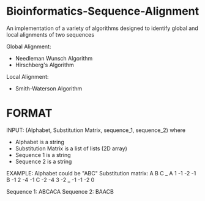 # Bioinformatics-Sequence-Alignment
An implementation of a variety of algorithms designed to identify global and local alignments of two sequences

Global Alignment:
- Needleman Wunsch Algorithm 
- Hirschberg's Algorithm

Local Alignment:
- Smith-Waterson Algorithm



# FORMAT
INPUT: (Alphabet, Substitution Matrix, sequence_1, sequence_2) where
- Alphabet is a string
- Substitution Matrix is a list of lists (2D array)
- Sequence 1 is a string
- Sequence 2 is a string

EXAMPLE:
Alphabet could be "ABC"
Substitution matrix:
  	A 	B 	C 	_
A 	1 	-1 	-2 	-1
B 	-1 	2 	-4 	-1
C 	-2 	-4 	3 	-2
_ 	-1 	-1 	-2 	0

Sequence 1: ABCACA
Sequence 2: BAACB
